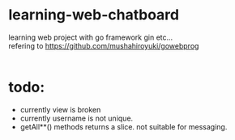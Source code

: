 # learning-web-chatboard
learning web project with go framework gin etc...<br>
refering to https://github.com/mushahiroyuki/gowebprog<br>
<br>
<h1>todo:</h1>
<ul>
<li>currently view is broken</li>
<li>currently username is not unique.</li>
<li>getAll**() methods returns a slice. not suitable for messaging.</li>
</ul>